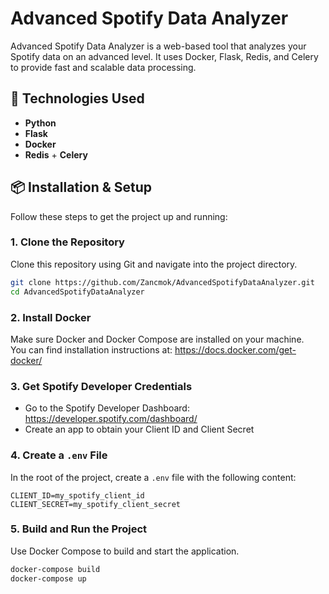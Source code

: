 # Advanced Spotify Data Analyzer

Advanced Spotify Data Analyzer is a web-based tool that analyzes your Spotify data on an advanced level. It uses Docker, Flask, Redis, and Celery to provide fast and scalable data processing.

## 🚀 Technologies Used

- **Python**
- **Flask**
- **Docker**
- **Redis** + **Celery**

## 📦 Installation & Setup

Follow these steps to get the project up and running:

### 1. Clone the Repository

Clone this repository using Git and navigate into the project directory.

```bash
git clone https://github.com/Zancmok/AdvancedSpotifyDataAnalyzer.git
cd AdvancedSpotifyDataAnalyzer
```

### 2. Install Docker

Make sure Docker and Docker Compose are installed on your machine.  
You can find installation instructions at: https://docs.docker.com/get-docker/

### 3. Get Spotify Developer Credentials

- Go to the Spotify Developer Dashboard: https://developer.spotify.com/dashboard/
- Create an app to obtain your Client ID and Client Secret

### 4. Create a `.env` File

In the root of the project, create a `.env` file with the following content:

```dotenv
CLIENT_ID=my_spotify_client_id
CLIENT_SECRET=my_spotify_client_secret
```

### 5. Build and Run the Project

Use Docker Compose to build and start the application.

```bash
docker-compose build
docker-compose up
```
